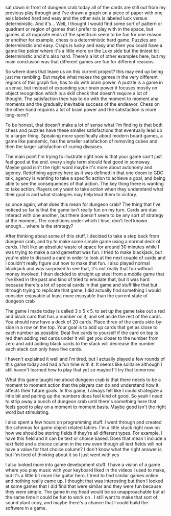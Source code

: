  sat down in front of dungeon crab today all of the cards are still out from my previous play through and I've drawn a graph on a piece of paper with one axis labeled hard and easy and the other axis is labeled luck versus deterministic. And it's… Well, I thought I would find some sort of pattern or quadrant or region of games that I prefer to play with in the space, but games at all opposite ends of the spectrum seem to be fun for one reason or another for example, chess is a deterministic hard game. Puzzles are deterministic and easy. Craps is lucky and easy and then you could have a game like poker where it's a little more on the Luxx side but the tiniest bit deterministic and it's also hard. There's a lot of other examples here, but my main conclusion was that different games are fun for different reasons.

So where does that leave us on this current project? this may end up being just me rambling. But maybe what makes the games in the very different regions of this graph fun, has to do with brain power. A puzzle is a game in a sense, but instead of expanding your brain power it focuses mostly on object recognition which is a skill check that doesn't require a lot of thought. The satisfaction then has to do with the moment to moment aha moments and the gradually inevitable success of the endeavor. Chess on the other hand requires a lot of brain power and the satisfaction is more long-term?

To be honest, that doesn't make a lot of sense what I'm finding is that both chess and puzzles have these smaller satisfactions that eventually lead up to a larger thing. Speaking more specifically about modern board games, a game like pandemic, has the smaller satisfaction of removing cubes and then the larger satisfaction of curing diseases.

The main point I'm trying to illustrate right now is that your game can't just feel good at the end. every single term should feel good in someway. Maybe good isn't the right word maybe it's more about autonomy and agency. Redefining agency here as it was defined in that one doom to GDC talk, agency is wanting to take a specific action to achieve a goal, and being able to see the consequences of that action. The key thing there is wanting to take action. Players only want to take action when they understand what their goal is and what strategies may help lead them to victory.

so once again, what does this mean for dungeon crab? The thing that I've noticed so far is that the game isn't really fun on my turn. Cards are due interact with one another, but there doesn't seem to be any sort of strategy at the moment. The conditions under which I lose, don't feel known enough... where is the strategy?

After thinking about some of this stuff, I decided to take a step back from dungeon crab, and try to make some simple game using a normal deck of cards. I felt like an absolute waste of space for around 30 minutes while I was trying to make a card gamethat was fun. I tried to make blackjack, but you're able to discard a card in order to look at the next couple of cards and I couldn't really figure out how to make that fun. I also played normal blackjack and was surprised to see that, it's not really that fun without money involved. I then decided to straight up steel from a mobile game that I've liked in the past and kind of tried to emulate that, but it was hard because there's a lot of special cards in that game and stuff like that but through trying to replicate that game, I did actually find something I would consider enjoyable at least more enjoyable than the current state of dungeon crab

The game I made today is called 3 x 5 x 5. to set up the game take out a red and black card that has a number on it, and set aside the rest of the cards. You should now have a deck of 20 cards. Place three of the cards side-by-side in a row on the top. Your goal is to add up cards that get as close to each number as possible. Deal five cards to yourself if the card on top is red then adding red cards under it will get you closer to the number from zero and add adding black cards to the stack will decrease the number each stack can only have five cards.

I haven't explained it well and I'm tired, but I actually played a few rounds of this game today and had a fun time with it. It seems like solitaire although I still haven't learned how to play that yet so maybe I'll try that tomorrow.

What this game taught me about dungeon crab is that there needs to be a moment to moment action that the players can do and understand how it affects their future goals. In this game, I always felt like I could strategize a little bit and pairing up the numbers does feel kind of good. So yeah I need to strip away a bunch of dungeon crab until there's something here that feels good to play on a moment to moment basis. Maybe good isn't the right word but stimulating.

I also spent a few hours on programming stuff. I went through and created the schemas for game object related tables. I'm a little stuck right now on how we should be storing fields if they're all different types. For example, I have this field and it can be text or choice based. Does that mean I include a text field and a choice column in the row even though all text fields will not have a value for that choice column? I don't know what the right answer is, but I'm tired of thinking about it so I just went with yes

I also looked more into game development stuff. I have a vision of a game where you play music with your keyboard liked in the videos I used to make, but it's a little bit more like guitar hero. I tried to find similar games online and nothing really came up. I thought that was interesting but then I looked at some games that I did find that were similar and they were fun because they were simple. The game in my head would be so unapproachable but at the same time it could be fun to work on . I still want to make that sort of sound plant copy, and maybe there's a chance that I could build the software in a game. 